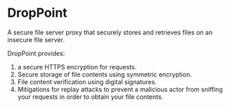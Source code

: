 # DropPoint

A secure file server proxy that securely stores and retrieves files on an insecure file server.

DropPoint provides:

1. a secure HTTPS encryption for requests.
1. Secure storage of file contents using symmetric encryption.
1. File content verification using digital signatures.
1. Mitigations for replay attacks to prevent a malicious actor from sniffing your requests in order to obtain your file contents.  